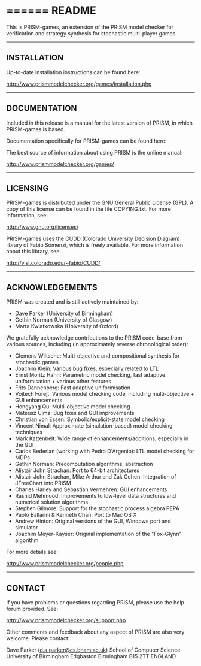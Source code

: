 ======
README
======

This is PRISM-games, an extension of the PRISM model checker
for verification and strategy synthesis for stochastic multi-player games.

------------
INSTALLATION
------------

Up-to-date installation instructions can be found here:

http://www.prismmodelchecker.org/games/installation.php

-------------
DOCUMENTATION
-------------

Included in this release is a manual for the latest version of PRISM,
in which PRISM-games is based.

Documentation specifically for PRISM-games can be found here:

The best source of information about using PRISM is the online manual:

  http://www.prismmodelchecker.org/games/

---------
LICENSING
---------

PRISM-games is distributed under the GNU General Public License (GPL).
A copy of this license can be found in the file COPYING.txt.
For more information, see:

  http://www.gnu.org/licenses/

PRISM-games uses the CUDD (Colorado University Decision Diagram) library of
Fabio Somenzi, which is freely available. For more information about this
library, see:

  http://vlsi.colorado.edu/~fabio/CUDD/

----------------
ACKNOWLEDGEMENTS
----------------

PRISM was created and is still actively maintained by:

 * Dave Parker (University of Birmingham)
 * Gethin Norman (University of Glasgow)
 * Marta Kwiatkowska (University of Oxford) 

We gratefully acknowledge contributions to the PRISM code-base from various sources,
including (in approximately reverse chronological order):

 * Clemens Wiltsche: Multi-objective and compositional synthesis for stochastic games
 * Joachim Klein: Various bug fixes, especially related to LTL
 * Ernst Moritz Hahn: Parametric model checking, fast adaptive uniformisation + various other features
 * Frits Dannenberg: Fast adaptive uniformisation
 * Vojtech Forejt: Various model checking code, including multi-objective + GUI enhancements
 * Hongyang Qu: Multi-objective model checking
 * Mateusz Ujma: Bug fixes and GUI improvements
 * Christian von Essen: Symbolic/explicit-state model checking
 * Vincent Nimal: Approximate (simulation-based) model checking techniques
 * Mark Kattenbelt: Wide range of enhancements/additions, especially in the GUI
 * Carlos Bederian (working with Pedro D'Argenio): LTL model checking for MDPs
 * Gethin Norman: Precomputation algorithms, abstraction
 * Alistair John Strachan: Port to 64-bit architectures
 * Alistair John Strachan, Mike Arthur and Zak Cohen: Integration of JFreeChart into PRISM
 * Charles Harley and Sebastian Vermehren: GUI enhancements
 * Rashid Mehmood: Improvements to low-level data structures and numerical solution algorithms
 * Stephen Gilmore: Support for the stochastic process algebra PEPA
 * Paolo Ballarini & Kenneth Chan: Port to Mac OS X
 * Andrew Hinton: Original versions of the GUI, Windows port and simulator
 * Joachim Meyer-Kayser: Original implementation of the "Fox-Glynn" algorithm 

For more details see:

  http://www.prismmodelchecker.org/people.php

-------
CONTACT
-------

If you have problems or questions regarding PRISM, please use the help forum provided. See:

  http://www.prismmodelchecker.org/support.php

Other comments and feedback about any aspect of PRISM are also very welcome. Please contact:

  Dave Parker
  (d.a.parker@cs.bham.ac.uk)
  School of Computer Science
  University of Birmingham
  Edgbaston
  Birmingham
  B15 2TT
  ENGLAND